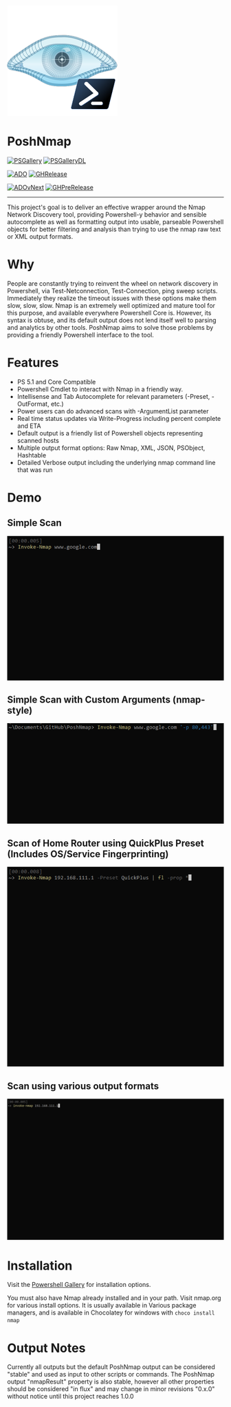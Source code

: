 ![](images/poshnmap.png)

# PoshNmap

[![PSGallery][]][PSGalleryLink] [![PSGalleryDL][]][PSGalleryDLLink]

[![ADO][]][ADOLink] [![GHRelease][]][GHReleaseLink]

[![ADOvNext][]][ADOvNextLink] [![GHPreRelease][]][GHPreReleaseLink]

---

This project's goal is to deliver an effective wrapper around the Nmap Network Discovery tool, providing Powershell-y behavior and sensible autocomplete as well as formatting output into usable, parseable Powershell objects for better filtering and analysis than trying to use the nmap raw text or XML output formats.

# Why

People are constantly trying to reinvent the wheel on network discovery in Powershell, via Test-Netconnection, Test-Connection, ping sweep scripts. Immediately they realize the timeout issues with these options make them slow, slow, slow. Nmap is an extremely well optimized and mature tool for this purpose, and available everywhere Powershell Core is. However, its syntax is obtuse, and its default output does not lend itself well to parsing and analytics by other tools. PoshNmap aims to solve those problems by providing a friendly Powershell interface to the tool.

# Features
* PS 5.1 and Core Compatible
* Powershell Cmdlet to interact with Nmap in a friendly way.
* Intellisense and Tab Autocomplete for relevant parameters (-Preset, -OutFormat, etc.)
* Power users can do advanced scans with -ArgumentList parameter
* Real time status updates via Write-Progress including percent complete and ETA
* Default output is a friendly list of Powershell objects representing scanned hosts
* Multiple output format options: Raw Nmap, XML, JSON, PSObject, Hashtable
* Detailed Verbose output including the underlying nmap command line that was run

# Demo

## Simple Scan

![](images/BasicInvokeNmapGoogle.gif)

## Simple Scan with Custom Arguments (nmap-style)

![](images/NmapCustomArguments.gif)

## Scan of Home Router using QuickPlus Preset (Includes OS/Service Fingerprinting)

![](images/InvokeNmapQuickPlus.gif)

## Scan using various output formats

![](images/OutputFormats.gif)

# Installation

Visit the [Powershell Gallery](https://www.powershellgallery.com/packages/PoshNmap) for installation options.

You must also have Nmap already installed and in your path. Visit nmap.org for various install options. It is usually available in Various package managers, and is available in Chocolatey for windows with `choco install nmap`

# Output Notes

Currently all outputs but the default PoshNmap output can be considered "stable" and used as input to other scripts or commands. The PoshNmap output "nmapResult" property is also stable, however all other properties should be considered "in flux" and may change in minor revisions "0.x.0" without notice until this project reaches 1.0.0

[PSGallery]: https://img.shields.io/powershellgallery/v/PoshNmap.svg?logo=windows&label=Powershell+Gallery+Latest
[PSGalleryLink]: https://www.powershellgallery.com/packages/PoshNmap

[PSGalleryDL]: https://img.shields.io/powershellgallery/dt/PoshNmap.svg?logo=windows&label=downloads
[PSGalleryDLLink]: https://www.powershellgallery.com/packages/PoshNmap

[GHRelease]:https://img.shields.io/github/downloads/justingrote/PoshNmap/latest/total.svg?logo=github&label=download
[GHReleaseLink]: https://github.com/JustinGrote/PoshNmap/releases/latest

[GHPreRelease]: https://img.shields.io/github/downloads-pre/justingrote/PoshNmap/total.svg?logo=github&label=download
[GHPreReleaseLink]: https://github.com/JustinGrote/PoshNmap/releases

[ADO]: https://dev.azure.com/justingrote/Github/_apis/build/status/JustinGrote.PoshNmap?branchName=master&label=Current
[ADOLink]: https://dev.azure.com/justingrote/Github/_build?definitionId=4

[ADOVNext]: https://dev.azure.com/justingrote/Github/_apis/build/status/JustinGrote.PoshNmap?branchName=release/vNext&label=vNext
[ADOVNextLink]: https://dev.azure.com/justingrote/Github/_build?definitionId=4
